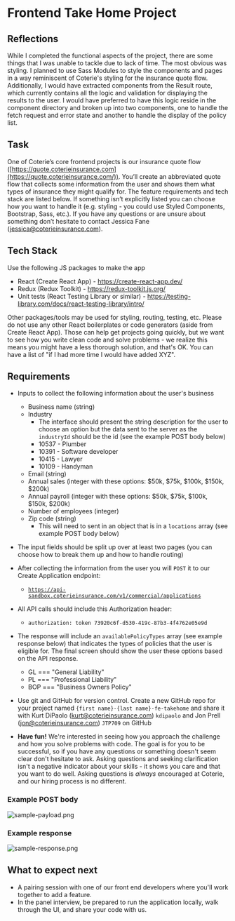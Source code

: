 # Frontend Take Home Project

## Reflections

While I completed the functional aspects of the project, there are some things
that I was unable to tackle due to lack of time. The most obvious was styling.
I planned to use Sass Modules to style the components and pages in a way
reminiscent of Coterie's styling for the insurance quote flow. Additionally,
I would have extracted components from the Result route, which currently
contains all the logic and validation for displaying the results to the user.
I would have preferred to have this logic reside in the component directory
and broken up into two components, one to handle the fetch request and error
state and another to handle the display of the policy list.

## Task

One of Coterie’s core frontend projects is our insurance quote flow
([https://quote.coterieinsurance.com](https://quote.coterieinsurance.com/)).
You’ll create an abbreviated quote flow that collects some information from the
user and shows them what types of insurance they might qualify for. The feature
requirements and tech stack are listed below. If something isn’t explicitly
listed you can choose how you want to handle it (e.g. styling - you could use
Styled Components, Bootstrap, Sass, etc.). If you have any questions or are
unsure about something don’t hesitate to contact Jessica Fane
([jessica@coterieinsurance.com](mailto:jessica@coterieinsurance.com)).

## Tech Stack

Use the following JS packages to make the app

- React (Create React App) - https://create-react-app.dev/
- Redux (Redux Toolkit) - https://redux-toolkit.js.org/
- Unit tests (React Testing Library or similar) - https://testing-library.com/docs/react-testing-library/intro/

Other packages/tools may be used for styling, routing, testing, etc. Please do
not use any other React boilerplates or code generators (aside from Create React
App). Those can help get projects going quickly, but we want to see how you
write clean code and solve problems - we realize this means you might have a
less thorough solution, and that's OK. You can have a list of "if I had more
time I would have added XYZ".

## Requirements

- Inputs to collect the following information about the user's business
    - Business name (string)
    - Industry
        - The interface should present the string description for the user to
          choose an option but the data sent to the server as the `industryId`
          should be the id (see the example POST body below)
        - 10537 - Plumber
        - 10391 - Software developer
        - 10415 - Lawyer
        - 10109 - Handyman
    - Email (string)
    - Annual sales (integer with these options: $50k, $75k, $100k, $150k, $200k)
    - Annual payroll (integer with these options: $50k, $75k, $100k, $150k, $200k)
    - Number of employees (integer)
    - Zip code (string)
        - This will need to sent in an object that is in a `locations` array (see example POST body below)

- The input fields should be split up over at least two pages (you can choose
  how to break them up and how to handle routing)
- After collecting the information from the user you will `POST` it to our
  Create Application endpoint:
    - [`https://api-sandbox.coterieinsurance.com/v1/commercial/applications`](https://api-sandbox.coterieinsurance.com/v1/commercial/applications)
- All API calls should include this Authorization header:
    - `authorization: token 73920c6f-d530-419c-87b3-4f4762e05e9d`
- The response will include an `availablePolicyTypes` array (see example
  response below) that indicates the types of policies that the user is eligible
  for. The final screen should show the user these options based on the API
  response.
    - GL === "General Liability"
    - PL === "Professional Liability"
    - BOP === "Business Owners Policy"
- Use git and GitHub for version control. Create a new GitHub repo for your
  project named `{first name}-{last name}-fe-takehome` and share it with Kurt
  DiPaolo ([kurt@coterieinsurance.com](mailto:kurt@coterieinsurance.com))
  `kdipaolo` and Jon Prell
  ([jon@coterieinsurance.com](mailto:jon@coterieinsurance.com))  `JTP709` on
  GitHub
- **Have fun!** We're interested in seeing how you approach the challenge and
  how you solve problems with code. The goal is for you to be successful, so if
  you have any questions or something doesn't seem clear don't hesitate to ask.
  Asking questions and seeking clarification isn't a negative indicator about your
  skills - it shows you care and that you want to do well. Asking questions is
  *always* encouraged at Coterie, and our hiring process is no different.

### Example POST body

![sample-payload.png](sample-payload.png)

### Example response

![sample-response.png](sample-response.png)


## What to expect next 
- A pairing session with one of our front end developers where you'll work
  together to add a feature.
- In the panel interview, be prepared to run the application locally, walk
  through the UI, and share your code with us.
